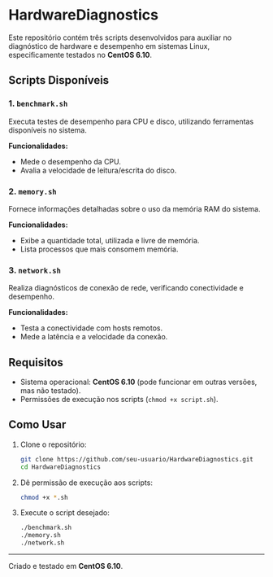 # HardwareDiagnostics

Este repositório contém três scripts desenvolvidos para auxiliar no diagnóstico de hardware e desempenho em sistemas Linux, especificamente testados no **CentOS 6.10**.

## Scripts Disponíveis

### 1. `benchmark.sh`
Executa testes de desempenho para CPU e disco, utilizando ferramentas disponíveis no sistema.

**Funcionalidades:**
- Mede o desempenho da CPU.
- Avalia a velocidade de leitura/escrita do disco.

### 2. `memory.sh`
Fornece informações detalhadas sobre o uso da memória RAM do sistema.

**Funcionalidades:**
- Exibe a quantidade total, utilizada e livre de memória.
- Lista processos que mais consomem memória.

### 3. `network.sh`
Realiza diagnósticos de conexão de rede, verificando conectividade e desempenho.

**Funcionalidades:**
- Testa a conectividade com hosts remotos.
- Mede a latência e a velocidade da conexão.

## Requisitos
- Sistema operacional: **CentOS 6.10** (pode funcionar em outras versões, mas não testado).
- Permissões de execução nos scripts (`chmod +x script.sh`).

## Como Usar
1. Clone o repositório:
   ```bash
   git clone https://github.com/seu-usuario/HardwareDiagnostics.git
   cd HardwareDiagnostics
   ```
2. Dê permissão de execução aos scripts:
   ```bash
   chmod +x *.sh
   ```
3. Execute o script desejado:
   ```bash
   ./benchmark.sh
   ./memory.sh
   ./network.sh
   ```

---
Criado e testado em **CentOS 6.10**.


